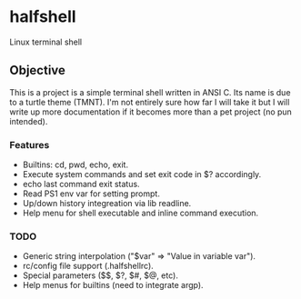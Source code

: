 # halfshell
Linux terminal shell

## Objective
This is a project is a simple terminal shell written in ANSI C.  Its name is due to a turtle theme (TMNT).
I'm not entirely sure how far I will take it but I will write up more documentation if it becomes more than
a pet project (no pun intended).

### Features
* Builtins: cd, pwd, echo, exit.
* Execute system commands and set exit code in $? accordingly.
* echo last command exit status.
* Read PS1 env var for setting prompt.
* Up/down history integreation via lib readline.
* Help menu for shell executable and inline command execution.

### TODO
* Generic string interpolation ("$var" => "Value in variable var").
* rc/config file support (.halfshellrc).
* Special parameters ($$, $?, $#, $@, etc).
* Help menus for builtins (need to integrate argp).
